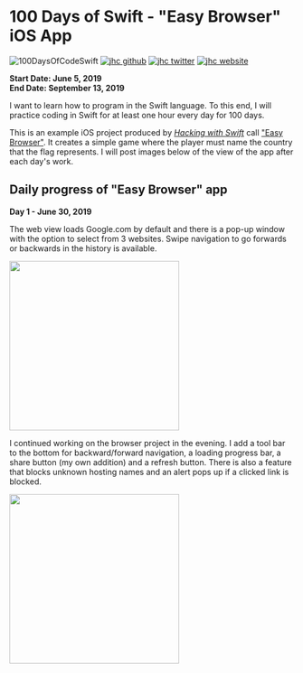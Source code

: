 # 100 Days of Swift - "Easy Browser" iOS App

![100DaysOfCodeSwift](https://img.shields.io/badge/100DaysOfCode-Swift-FA7343.svg?style=flat&logo=swift)
[![jhc github](https://img.shields.io/badge/GitHub-jhrcook-lightgrey.svg?style=flat&logo=github)](https://github.com/jhrcook)
[![jhc twitter](https://img.shields.io/badge/Twitter-JoshDoesaThing-00aced.svg?style=flat&logo=twitter)](https://twitter.com/JoshDoesa)
[![jhc website](https://img.shields.io/badge/Website-JoshDoesaThing-5087B2.svg?style=flat&logo=telegram)](https://www.joshdoesathing.com)

**Start Date: June 5, 2019  
End Date: September 13, 2019**

I want to learn how to program in the Swift language. To this end, I will practice coding in Swift for at least one hour every day for 100 days.

This is an example iOS project produced by [*Hacking with Swift*](https://www.hackingwithswift.com/read) call ["Easy Browser"](https://www.hackingwithswift.com/read/4/overview). It creates a simple game where the player must name the country that the flag represents. I will post images below of the view of the app after each day's work.

## Daily progress of "Easy Browser" app

**Day 1 - June 30, 2019**

The web view loads Google.com by default and there is a pop-up window with the option to select from 3 websites. Swipe navigation to go forwards or backwards in the history is available.

<img src="progress_screenshots/Jun-30-2019 09-10-36.gif" width="300"/>

I continued working on the browser project in the evening. I add a tool bar to the bottom for backward/forward navigation, a loading progress bar, a share button (my own addition) and a refresh button. There is also a feature that blocks unknown hosting names and an alert pops up if a clicked link is blocked.

<img src="progress_screenshots/Jun-30-2019 21-49-22.gif" width="300"/>